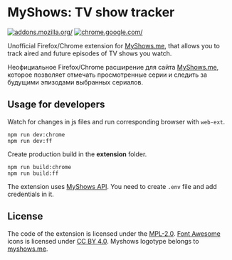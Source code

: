 # MyShows: TV show tracker

[ ![addons.mozilla.org/](https://user-images.githubusercontent.com/1577569/225926070-baa9ed48-841c-4ce7-bf70-557f848eed23.png)](https://addons.mozilla.org/firefox/addon/myshows-tv-show-tracker/)
[ ![chrome.google.com/](https://i.imgur.com/unvdmLG.png)](https://chrome.google.com/webstore/detail/myshows-tv-show-tracker/lcdinflfffodmodbkhaijglgjpeefodo/)


Unofficial Firefox/Chrome extension for [MyShows.me](https://myshows.me), that allows you to track aired and future episodes
of TV shows you watch.

Неофициальное Firefox/Chrome расширение для сайта [MyShows.me](https://myshows.me), которое позволяет отмечать просмотренные серии и следить
за будущими эпизодами выбранных сериалов.

## Usage for developers

Watch for changes in js files and run corresponding browser with `web-ext`.

    npm run dev:chrome
    npm run dev:ff

Create production build in the **extension** folder.

    npm run build:chrome
    npm run build:ff

The extension uses [MyShows API](http://api.myshows.me/). You need to create `.env` file and add credentials in it.

## License

The code of the extension is licensed under the [MPL-2.0](LICENSE). [Font Awesome](https://fontawesome.com) icons is
licensed under [CC BY 4.0](https://creativecommons.org/licenses/by/4.0/).
Myshows logotype belongs to [myshows.me](https://myshows.me).
